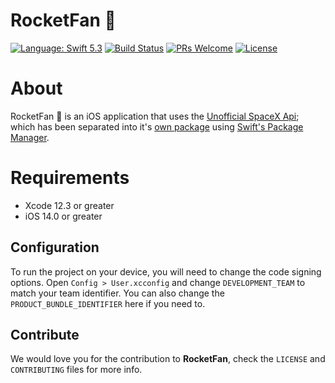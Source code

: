 # RocketFan 🚀

[![Language: Swift 5.3](https://img.shields.io/badge/swift-5.3-orange.svg)](https://swift.org)
[![Build Status](https://img.shields.io/bitrise/e4d05bd7b3624d2f.svg?label=build&token=bT9FvRsHu7IXAmqc4mql9A)](https://app.bitrise.io/app/e4d05bd7b3624d2f)
[![PRs Welcome](https://img.shields.io/badge/PRs-welcome-brightgreen.svg?style=flat-square)](http://makeapullrequest.com)
[![License][license-image]][license-url]

# About

RocketFan 🚀 is an iOS application that uses the [Unofficial SpaceX Api](https://github.com/r-spacex/SpaceX-API); which has been separated into it's [own package](https://github.com/RocketFanOrg/spacex-api) using [Swift's Package Manager](https://swift.org/package-manager/).

# Requirements

* Xcode 12.3 or greater
* iOS 14.0 or greater

## Configuration

To run the project on your device, you will need to change the code signing options. Open `Config > User.xcconfig` and change `DEVELOPMENT_TEAM` to match your team identifier.
You can also change the `PRODUCT_BUNDLE_IDENTIFIER` here if you need to.

## Contribute

We would love you for the contribution to **RocketFan**, check the ``LICENSE``  and ``CONTRIBUTING`` files for more info.

[license-image]: https://img.shields.io/badge/License-MIT-blue.svg
[license-url]: LICENSE
